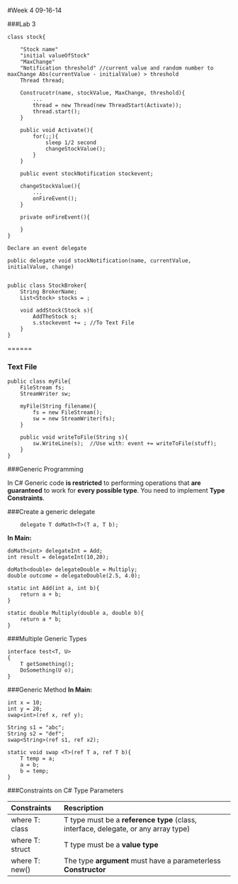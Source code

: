 #Week 4 09-16-14

###Lab 3
```
class stock{

	"Stock name"
	"initial valueOfStock"
	"MaxChange"
	"Notification threshold" //current value and random number to maxChange Abs(currentValue - initialValue) > threshold
	Thread thread;

	Construcotr(name, stockValue, MaxChange, threshold){
		...
		thread = new Thread(new ThreadStart(Activate));
		thread.start();
	}

	public void Activate(){
		for(;;){
			sleep 1/2 second
			changeStockValue();
		}
	}

	public event stockNotification stockevent;

	changeStockValue(){
		...
		onFireEvent();
	}

	private onFireEvent(){

	}
}
```

```
Declare an event delegate

public delegate void stockNotification(name, currentValue, initialValue, change)


```

```
public class StockBroker{
	String BrokerName;
	List<Stock> stocks = ;

	void addStock(Stock s){
		AddTheStock s;
		s.stockevent += ; //To Text File
	}
}

```
======

### Text File
```
public class myFile{
	FileStream fs;
	StreamWriter sw;

	myFile(String filename){
		fs = new FileStream();
		sw = new StreamWriter(fs);
	}

	public void writeToFile(String s){
		sw.WriteLine(s);  //Use with: event += writeToFile(stuff);
	}
}
```

###Generic Programming

In C# Generic code **is restricted** to performing operations that **are guaranteed** to work for **every possible type**.
You need to implement **Type Constraints**. 

###Create a generic delegate 
```
	delegate T doMath<T>(T a, T b);
```
**In Main:**
```
doMath<int> delegateInt = Add;
int result = delegateInt(10,20);

doMath<double> delegateDouble = Multiply;
double outcome = delegateDouble(2.5, 4.0);

```
```
static int Add(int a, int b){
	return a + b;
}

static double Multiply(double a, double b){
	return a * b;
}
```

###Multiple Generic Types

```
interface test<T, U>
{
	T getSomething();
	DoSomething(U o);
}
```
###Generic Method
**In Main:**
```
int x = 10;
int y = 20;
swap<int>(ref x, ref y);

String s1 = "abc";
String s2 = "def";
swap<String>(ref s1, ref x2);

static void swap <T>(ref T a, ref T b){
	T temp = a;
	a = b;
	b = temp;
}
```

###Constraints on C# Type Parameters

| Constraints   	| Rescription   																	  | 
| :----------------	|:----------------------------------------------------------------------------------- | 
| where T: class	| T type must be a **reference type** (class, interface, delegate, or any array type) | 
| where T: struct   | T type must be a **value type**      												  |
| where T: new() 	| The type **argument** must have a parameterless **Constructor**				      |






